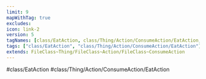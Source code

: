 ```yaml
---
limit: 9
mapWithTag: true
excludes:
icon: link-2
version: 5
tagNames: [class/EatAction, class/Thing/Action/ConsumeAction/EatAction, schema-org/EatAction]
tags: ["class/EatAction", "class/Thing/Action/ConsumeAction/EatAction"]
extends: FileClass~Thing/FileClass~Action/FileClass~ConsumeAction
---
```


#class/EatAction
#class/Thing/Action/ConsumeAction/EatAction

